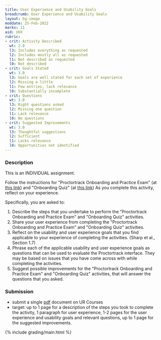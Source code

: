```yaml
---
title: User Experience and Usability Goals
breadcrumb: User Experience and Usability Goals
layout: bg-image
moddate: 25-Feb-2022
marks: 11
aid: UUX
rubric:
- crit: Activity Described
  wt: 2.0
  l3: Includes everything as requested
  l2: Includes mostly all as requested
  l1: Not described as requested
  l0: Not described
- crit: Goals Stated
  wt: 3.0
  l3: Goals are well stated for each set of experience
  l2: Missing a little
  l1: Few entries, lack relevance
  l0: Substantially incomplete
- crit: Questions
  wt: 3.0
  l3: Right questions asked
  l2: Missing one question
  l1: Lack relevance
  l0: No questions
- crit: Suggested Improvements
  wt: 3.0
  l3: Thoughtful suggestions
  l2: Sufficient
  l1: Lacks relevance
  l0: Opportunities not identified
---
```

### Description

This is an INDIVIDUAL assignment.

Follow the instructions for "Proctortrack Onboarding and Practice Exam" (at [this link](https://urcourses.uregina.ca/course/view.php?id=16143)) and "Onboarding Quiz" (at [this link](https://urcourses.uregina.ca/mod/quiz/view.php?id=1775933))
As you complete this activity, reflect on your experience.

Specifically, you are asked to:

1. Describe the steps that you undertake to perform the "Proctortrack Onboarding and Practice Exam" and "Onboarding Quiz" activities.
1. Share your user experience from completing the "Proctortrack Onboarding and Practice Exam" and "Onboarding Quiz" activities.
1. Reflect on the usability and user experience goals that you find applicable to your experience of completing the activities. (Sharp et al., Section 1.7)
1. Phrase each of the applicable usability and user experience goals as questions that can be used to evaluate the Proctortrack interface. They may be based on issues that you have come across with while completing the activities.
1. Suggest possible improvements for the "Proctortrack Onboarding and Practice Exam" and "Onboarding Quiz" activities, that will answer the questions that you asked.

### Submission

* submit a single [pdf](https://en.wikipedia.org/wiki/PDF) document on UR Courses
* target: up to 1 page for a description of the steps you took to complete the activity, 1 paragraph for user experience, 1-2 pages for the user experience and usability goals and relevant questions, up to 1 page for the suggested improvements.  


{% include grading/main.html %}
